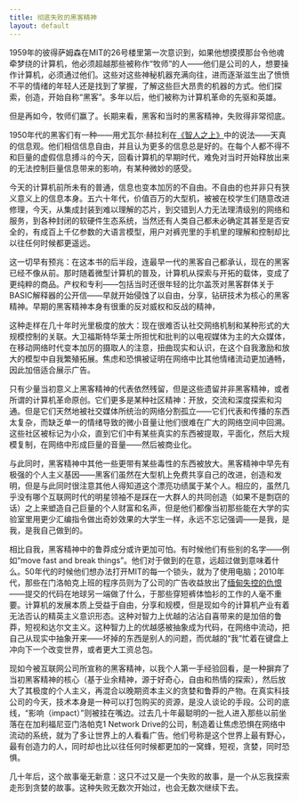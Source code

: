 ```yaml
---
title: 彻底失败的黑客精神
layout: default
---
```


1959年的彼得萨姆森在MIT的26号楼里第一次意识到，如果他想摸摸那台令他魂牵梦绕的计算机，他必须超越那些被称作“牧师”的人——他们是公司的人，想要操作计算机，必须通过他们。这些对这些神秘机器充满向往，进而逐渐滋生出了愤愤不平的情绪的年轻人还是找到了掌握，了解这些巨大昂贵的机器的方式。他们探索，创造，开始自称“黑客”。多年以后，他们被称为计算机革命的先驱和英雄。

但是再如今，牧师们赢了。长期来看，黑客和当时的黑客精神，失败得非常彻底。

1950年代的黑客们有一种——用尤瓦尔·赫拉利在[《智人之上》](https://book.douban.com/subject/37001305/)中的说法——天真的信息观。他们相信信息自由，并且认为更多的信息总是好的。在每个人都不得不和巨量的虚假信息搏斗的今天，回看计算机的早期时代，难免对当时开始释放出来的无法控制巨量信息带来的影响，有某种微妙的感受。

今天的计算机前所未有的普通，信息也变本加厉的不自由。不自由的也并非只有狭义意义上的信息本身。五六十年代，价值百万的大型机，被被在校学生们随意改进修理，今天，从集成封装到难以理解的芯片，到交错到人力无法理清级别的网络和服务，到各种封闭的软硬件生态系统，当然还有人类自己都未必确定其甚至是否安全的，有成百上千亿参数的大语言模型，用户对裤兜里的手机里的理解和控制却比以往任何时候都更遥远。

这一切早有预兆：在这本书的后半段，连最早一代的黑客自己都承认，现在的黑客已经不像从前。那时随着微型计算机的普及，计算机从探索与开拓的载体，变成了更纯粹的商品。产权和专利——包括当时还很年轻的比尔盖茨对黑客群体关于BASIC解释器的公开信——早就开始侵蚀了以自由，分享，钻研技术为核心的黑客精神。早期的黑客精神本身有很重的反对威权和反战的精神，

这种走样在几十年时光里极度的放大：现在很难否认社交网络机制和某种形式的大规模控制的关联。大卫福斯特华莱士所担忧和批判的以电视媒体为主的大众媒体，在移动网络时代变本加厉的摄取人的注意，扭曲现实和认识，在这个自我激励和放大的模型中自我繁殖拓展。焦虑和恐惧被证明在网络中比其他情绪流动更加通畅，因此加倍适合展示广告。

只有少量当初意义上黑客精神的代表依然残留，但是这些遗留并非黑客精神，或者所谓的计算机革命原创。它们更多是某种社区精神：开放，交流和深度探索和沟通。但是它们天然地被社交媒体所统治的网络分割孤立——它们代表和传播的东西太复杂，而缺乏单一的情绪导致的微小音量让他们很难在广大的网络空间中回溯。这些社区被标记为小众，直到它们中有某些真实的东西被提取，平面化，然后大规模复制，在网络中形成巨量的音量——然后被商业化。

与此同时，黑客精神中其他一些更带有某些毒性的东西被放大。黑客精神中早先有极强的个人主义基因——黑客们虽然在大型机上免费共享自己的改进，创造和发明，但是与此同时很注意其他人得知道这个漂亮功绩属于某个人。相应的，虽然几乎没有哪个互联网时代的明星领袖不是踩在一大群人的共同创造（如果不是剽窃的话）之上来塑造自己巨量的个人财富和名声，但是他们都像当初那些能在大学的实验室里用更少汇编指令做出奇妙效果的大学生一样，永远不忘记强调——是我，是我，是我自己做到的。

相比自我，黑客精神中的鲁莽成分或许更加可怕。有时候他们有些别的名字——例如“move fast and break things”。他们对于做到的在意，远超过做到意味着什么。50年代的时候他们想办法打开MIT的每一个锁头，就为了使用电脑；2010年代，那些在门洛帕克上班的程序员则为了公司的广告收益放出了[缅甸失控的仇恨](https://www.bbc.com/zhongwen/simp/world-45494444)——提交的代码在地球另一端做了什么，于那些穿短裤体恤衫的工作的人毫不重要。计算机的发展本质上受益于自由，分享和规模，但是现如今的计算机产业有着无法否认的精英主义意识形态。这种对智力上优越的沾沾自喜带来的是加倍的鲁莽，短视和达尔文主义。这种智力上的优越感被抽象成为代码，在网络中流动，把自己从现实中抽象开来——坏掉的东西是别人的问题，而优越的“我”忙着在键盘上冲向下一个改变世界，或者更大工资总包。

现如今被互联网公司所宣称的黑客精神，以我个人第一手经验回看，是一种摒弃了当初黑客精神的核心（基于业余精神，源于好奇心，自由和热情的探索），然后放大了其极度的个人主义，再混合以晚期资本主义的贪婪和鲁莽的产物。在真实科技公司的今天，技术本身是一种可以打包购买的资源，是没人谈论的手段。公司的底线，“影响（impact）”则被挂在嘴边。过去几十年最聪明的一批人进入那些以前坐落在在加利福尼亚门洛帕克1 Network Drive的公司，制造着让焦虑恐惧在网络中流动的系统，就为了多让世界上的人看看广告。他们号称是这个世界上最有野心，最有创造力的人，同时却也比以往任何时候都更加的一窝蜂，短视，贪婪，同时恐惧。

几十年后，这个故事毫无新意：这只不过又是一个失败的故事，是一个从忘我探索走形到贪婪的故事。这种失败无数次开始过，也会无数次继续下去。